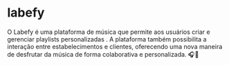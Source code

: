 # labefy
O Labefy é uma plataforma de música que permite aos usuários criar e gerenciar playlists personalizadas . A plataforma também possibilita a interação entre estabelecimentos e clientes, oferecendo uma nova maneira de desfrutar da música de forma colaborativa e personalizada. 🎧🎉​
